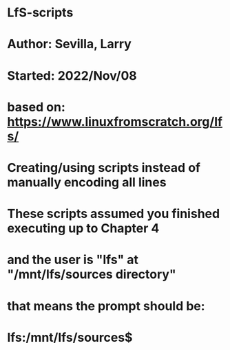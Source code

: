 # LfS-scripts
# Author: Sevilla, Larry
# Started: 2022/Nov/08
#
# based on: https://www.linuxfromscratch.org/lfs/
#
# Creating/using scripts instead of manually encoding all lines
#
# These scripts assumed you finished executing up to Chapter 4
# and the user is "lfs" at "/mnt/lfs/sources directory"
#
# that means the prompt should be:
# lfs:/mnt/lfs/sources$
#
